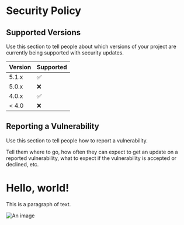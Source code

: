 # Security Policy

## Supported Versions

Use this section to tell people about which versions of your project are
currently being supported with security updates.

| Version | Supported          |
| ------- | ------------------ |
| 5.1.x   | :white_check_mark: |
| 5.0.x   | :x:                |
| 4.0.x   | :white_check_mark: |
| < 4.0   | :x:                |

## Reporting a Vulnerability

Use this section to tell people how to report a vulnerability.

Tell them where to go, how often they can expect to get an update on a
reported vulnerability, what to expect if the vulnerability is accepted or
declined, etc.<!DOCTYPE html>
<html>
<head>
  <title>My First HTML Page</title>
</head>
<body>
  <h1>Hello, world!</h1>
  <p>This is a paragraph of text.</p>
  <img src="image.jpg" alt="An image">
</body>
</html>

